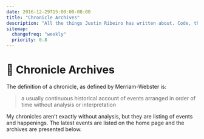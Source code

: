 ```yaml
---
date: 2016-12-29T15:00:00-08:00
title: "Chronicle Archives"
description: "All the things Justin Ribeiro has written about. Code, thoughts, words."
sitemap:
  changefreq: "weekly"
  priority: 0.8
---
```


# 📰 Chronicle Archives

The definition of a chronicle, as defined by Merriam-Webster is:

> a usually continuous historical account of events arranged in order of time without analysis or interpretation

My chronicles aren’t exactly without analysis, but they are listing of events and happenings. The latest events are listed on the home page and the archives are presented below.